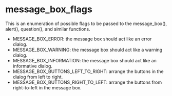 # message_box_flags
This is an enumeration of possible flags to be passed to the message_box(), alert(), question(), and similar functions.

* MESSAGE_BOX_ERROR: the message box should act like an error dialog.
* MESSAGE_BOX_WARNING: the message box should act like a warning dialog.
* MESSAGE_BOX_INFORMATION: the message box should act like an informative dialog.
* MESSAGE_BOX_BUTTONS_LEFT_TO_RIGHT: arrange the buttons in the dialog from left to right.
* MESSAGE_BOX_BUTTONS_RIGHT_TO_LEFT: arrange the buttons from right-to-left in the message box.
